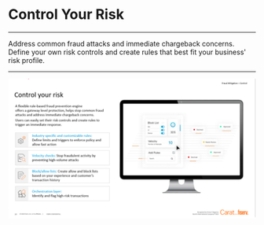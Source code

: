 # Control Your Risk

___

Address common fraud attacks and immediate chargeback concerns. Define your own risk controls and create rules that best fit your business' risk profile.

---

![control_img.png](../assets/images/control_img.png)




